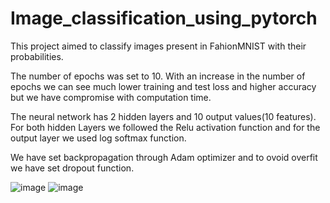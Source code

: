 # Image_classification_using_pytorch


This project aimed to classify images present in FahionMNIST with their probabilities.


The number of epochs was set to 10. With an increase in the number of epochs we can see much lower training and test loss and higher accuracy but we have compromise with computation time.


The neural network has 2 hidden layers and 10 output values(10 features). For both hidden Layers we followed the Relu activation function and for the output layer we used log softmax function.

We have set backpropagation through Adam optimizer and to ovoid overfit we have set dropout function.

![image](https://user-images.githubusercontent.com/55606550/82617065-eb1d7080-9b9c-11ea-8ccc-a74c6cc51d81.png)
![image](https://user-images.githubusercontent.com/55606550/82617208-5cf5ba00-9b9d-11ea-8231-b791ebb221c4.png)
